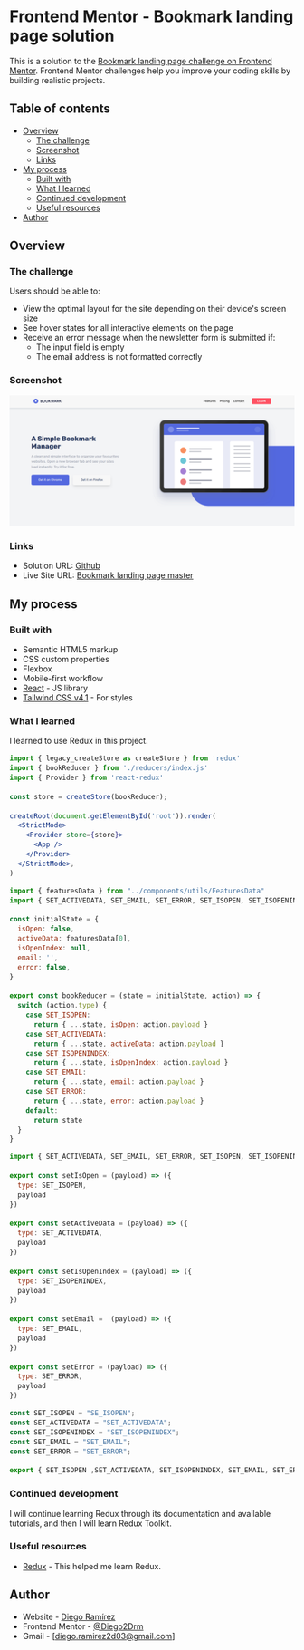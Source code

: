 # Frontend Mentor - Bookmark landing page solution

This is a solution to the [Bookmark landing page challenge on Frontend Mentor](https://www.frontendmentor.io/challenges/bookmark-landing-page-5d0b588a9edda32581d29158). Frontend Mentor challenges help you improve your coding skills by building realistic projects. 

## Table of contents

- [Overview](#overview)
  - [The challenge](#the-challenge)
  - [Screenshot](#screenshot)
  - [Links](#links)
- [My process](#my-process)
  - [Built with](#built-with)
  - [What I learned](#what-i-learned)
  - [Continued development](#continued-development)
  - [Useful resources](#useful-resources)
- [Author](#author)


## Overview

### The challenge

Users should be able to:

- View the optimal layout for the site depending on their device's screen size
- See hover states for all interactive elements on the page
- Receive an error message when the newsletter form is submitted if:
  - The input field is empty
  - The email address is not formatted correctly

### Screenshot

![Bookmark landing page master](./src/assets/screenshot.png)

### Links

- Solution URL: [Github](https://github.com/Diego2Drm/bookmark-landing-page)
- Live Site URL: [Bookmark landing page master](https://diego2drm.github.io/bookmark-landing-page/)

## My process

### Built with

- Semantic HTML5 markup
- CSS custom properties
- Flexbox
- Mobile-first workflow
- [React](https://reactjs.org/) - JS library
- [Tailwind CSS v4.1](https://tailwindcss.com/docs/installation/using-vite) - For styles

### What I learned

I learned to use Redux in this project.

```jsx -->store
import { legacy_createStore as createStore } from 'redux'
import { bookReducer } from './reducers/index.js'
import { Provider } from 'react-redux'

const store = createStore(bookReducer);

createRoot(document.getElementById('root')).render(
  <StrictMode>
    <Provider store={store}>
      <App />
    </Provider>
  </StrictMode>,
)

```
```js --> reducers
import { featuresData } from "../components/utils/FeaturesData"
import { SET_ACTIVEDATA, SET_EMAIL, SET_ERROR, SET_ISOPEN, SET_ISOPENINDEX } from "../actions/types";

const initialState = {
  isOpen: false,
  activeData: featuresData[0],
  isOpenIndex: null,
  email: '',
  error: false,
}

export const bookReducer = (state = initialState, action) => {
  switch (action.type) {
    case SET_ISOPEN:
      return { ...state, isOpen: action.payload }
    case SET_ACTIVEDATA:
      return { ...state, activeData: action.payload }
    case SET_ISOPENINDEX:
      return { ...state, isOpenIndex: action.payload }
    case SET_EMAIL:
      return { ...state, email: action.payload }
    case SET_ERROR:
      return { ...state, error: action.payload }
    default:
      return state
  }
}
```
```js --> action
import { SET_ACTIVEDATA, SET_EMAIL, SET_ERROR, SET_ISOPEN, SET_ISOPENINDEX } from "./types";

export const setIsOpen = (payload) => ({
  type: SET_ISOPEN,
  payload
})

export const setActiveData = (payload) => ({
  type: SET_ACTIVEDATA,
  payload
})

export const setIsOpenIndex = (payload) => ({
  type: SET_ISOPENINDEX,
  payload
})

export const setEmail =  (payload) => ({
  type: SET_EMAIL,
  payload
})

export const setError = (payload) => ({
  type: SET_ERROR,
  payload
})
```
```js --> types
const SET_ISOPEN = "SE_ISOPEN";
const SET_ACTIVEDATA = "SET_ACTIVEDATA";
const SET_ISOPENINDEX = "SET_ISOPENINDEX";
const SET_EMAIL = "SET_EMAIL";
const SET_ERROR = "SET_ERROR";

export { SET_ISOPEN ,SET_ACTIVEDATA, SET_ISOPENINDEX, SET_EMAIL, SET_ERROR };
```


### Continued development

I will continue learning Redux through its documentation and available tutorials, and then I will learn Redux Toolkit.

### Useful resources

- [Redux](https://redux.js.org/introduction/getting-started) - This helped me learn Redux.

## Author

- Website - [Diego Ramírez](https://diego2drm.github.io/Portafolio/)
- Frontend Mentor - [@Diego2Drm](https://www.frontendmentor.io/profile/Diego2Drm)
- Gmail - [diego.ramirez2d03@gmail.com]

